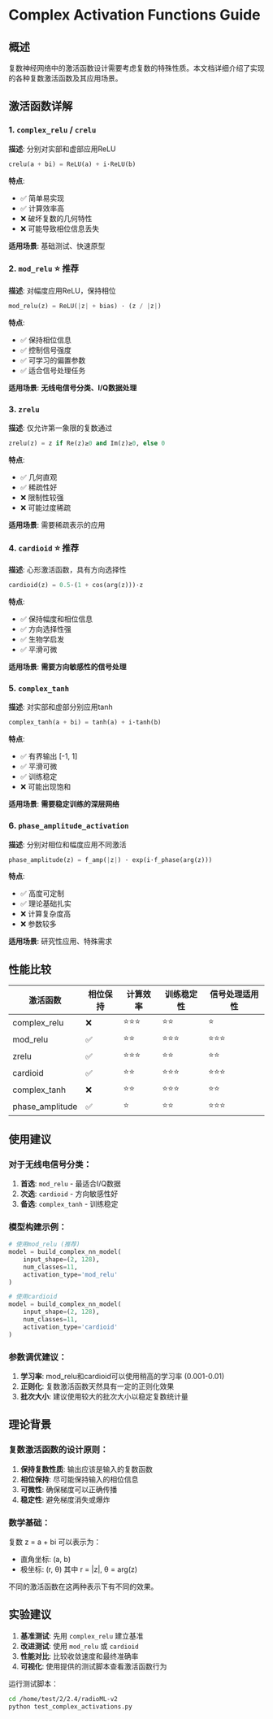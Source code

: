 # Complex Activation Functions Guide

## 概述

复数神经网络中的激活函数设计需要考虑复数的特殊性质。本文档详细介绍了实现的各种复数激活函数及其应用场景。

## 激活函数详解

### 1. `complex_relu` / `crelu`
**描述**: 分别对实部和虚部应用ReLU
```python
crelu(a + bi) = ReLU(a) + i·ReLU(b)
```

**特点**:
- ✅ 简单易实现
- ✅ 计算效率高
- ❌ 破坏复数的几何特性
- ❌ 可能导致相位信息丢失

**适用场景**: 基础测试、快速原型

### 2. `mod_relu` ⭐ **推荐**
**描述**: 对幅度应用ReLU，保持相位
```python
mod_relu(z) = ReLU(|z| + bias) · (z / |z|)
```

**特点**:
- ✅ 保持相位信息
- ✅ 控制信号强度
- ✅ 可学习的偏置参数
- ✅ 适合信号处理任务

**适用场景**: **无线电信号分类、I/Q数据处理**

### 3. `zrelu`
**描述**: 仅允许第一象限的复数通过
```python
zrelu(z) = z if Re(z)≥0 and Im(z)≥0, else 0
```

**特点**:
- ✅ 几何直观
- ✅ 稀疏性好
- ❌ 限制性较强
- ❌ 可能过度稀疏

**适用场景**: 需要稀疏表示的应用

### 4. `cardioid` ⭐ **推荐**
**描述**: 心形激活函数，具有方向选择性
```python
cardioid(z) = 0.5·(1 + cos(arg(z)))·z
```

**特点**:
- ✅ 保持幅度和相位信息
- ✅ 方向选择性强
- ✅ 生物学启发
- ✅ 平滑可微

**适用场景**: **需要方向敏感性的信号处理**

### 5. `complex_tanh`
**描述**: 对实部和虚部分别应用tanh
```python
complex_tanh(a + bi) = tanh(a) + i·tanh(b)
```

**特点**:
- ✅ 有界输出 [-1, 1]
- ✅ 平滑可微
- ✅ 训练稳定
- ❌ 可能出现饱和

**适用场景**: **需要稳定训练的深层网络**

### 6. `phase_amplitude_activation`
**描述**: 分别对相位和幅度应用不同激活
```python
phase_amplitude(z) = f_amp(|z|) · exp(i·f_phase(arg(z)))
```

**特点**:
- ✅ 高度可定制
- ✅ 理论基础扎实
- ❌ 计算复杂度高
- ❌ 参数较多

**适用场景**: 研究性应用、特殊需求

## 性能比较

| 激活函数 | 相位保持 | 计算效率 | 训练稳定性 | 信号处理适用性 |
|---------|---------|---------|-----------|-------------|
| complex_relu | ❌ | ⭐⭐⭐ | ⭐⭐ | ⭐ |
| mod_relu | ✅ | ⭐⭐ | ⭐⭐⭐ | ⭐⭐⭐ |
| zrelu | ✅ | ⭐⭐⭐ | ⭐⭐ | ⭐⭐ |
| cardioid | ✅ | ⭐⭐ | ⭐⭐⭐ | ⭐⭐⭐ |
| complex_tanh | ❌ | ⭐⭐ | ⭐⭐⭐ | ⭐⭐ |
| phase_amplitude | ✅ | ⭐ | ⭐⭐ | ⭐⭐⭐ |

## 使用建议

### 对于无线电信号分类：
1. **首选**: `mod_relu` - 最适合I/Q数据
2. **次选**: `cardioid` - 方向敏感性好
3. **备选**: `complex_tanh` - 训练稳定

### 模型构建示例：

```python
# 使用mod_relu (推荐)
model = build_complex_nn_model(
    input_shape=(2, 128),
    num_classes=11,
    activation_type='mod_relu'
)

# 使用cardioid
model = build_complex_nn_model(
    input_shape=(2, 128), 
    num_classes=11,
    activation_type='cardioid'
)
```

### 参数调优建议：

1. **学习率**: mod_relu和cardioid可以使用稍高的学习率 (0.001-0.01)
2. **正则化**: 复数激活函数天然具有一定的正则化效果
3. **批次大小**: 建议使用较大的批次大小以稳定复数统计量

## 理论背景

### 复数激活函数的设计原则：

1. **保持复数性质**: 输出应该是输入的复数函数
2. **相位保持**: 尽可能保持输入的相位信息
3. **可微性**: 确保梯度可以正确传播
4. **稳定性**: 避免梯度消失或爆炸

### 数学基础：

复数 z = a + bi 可以表示为：
- 直角坐标: (a, b)
- 极坐标: (r, θ) 其中 r = |z|, θ = arg(z)

不同的激活函数在这两种表示下有不同的效果。

## 实验建议

1. **基准测试**: 先用 `complex_relu` 建立基准
2. **改进测试**: 使用 `mod_relu` 或 `cardioid` 
3. **性能对比**: 比较收敛速度和最终准确率
4. **可视化**: 使用提供的测试脚本查看激活函数行为

运行测试脚本：
```bash
cd /home/test/2/2.4/radioML-v2
python test_complex_activations.py
```
